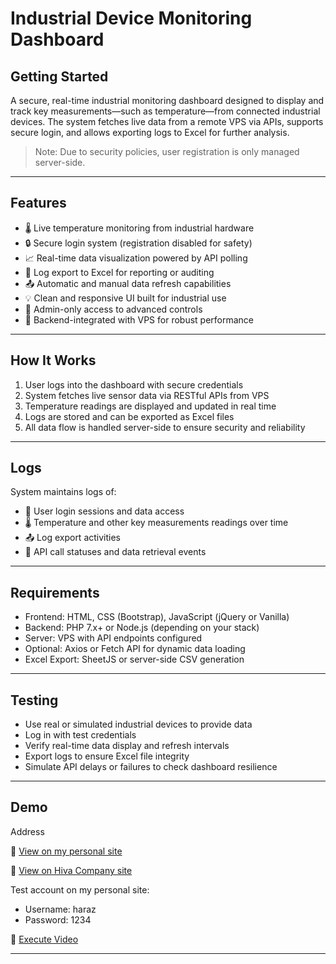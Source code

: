 # Industrial Device Monitoring Dashboard

## Getting Started

A secure, real-time industrial monitoring dashboard designed to display and track key measurements—such as temperature—from connected industrial devices. The system fetches live data from a remote VPS via APIs, supports secure login, and allows exporting logs to Excel for further analysis.

> Note: Due to security policies, user registration is only managed server-side.

---

## Features

- 🌡️ Live temperature monitoring from industrial hardware
- 🔒 Secure login system (registration disabled for safety)
- 📈 Real-time data visualization powered by API polling
- 🧾 Log export to Excel for reporting or auditing
- 📤 Automatic and manual data refresh capabilities
- 💡 Clean and responsive UI built for industrial use
- 🔧 Admin-only access to advanced controls
- 🔌 Backend-integrated with VPS for robust performance

---

## How It Works

1. User logs into the dashboard with secure credentials
2. System fetches live sensor data via RESTful APIs from VPS
3. Temperature readings are displayed and updated in real time
4. Logs are stored and can be exported as Excel files
5. All data flow is handled server-side to ensure security and reliability

---

## Logs

System maintains logs of:
- 📅 User login sessions and data access
- 🌡️ Temperature and other key measurements readings over time
- 📤 Log export activities
- 🔁 API call statuses and data retrieval events

---

## Requirements

- Frontend: HTML, CSS (Bootstrap), JavaScript (jQuery or Vanilla)
- Backend: PHP 7.x+ or Node.js (depending on your stack)
- Server: VPS with API endpoints configured
- Optional: Axios or Fetch API for dynamic data loading
- Excel Export: SheetJS or server-side CSV generation

---

## Testing

- Use real or simulated industrial devices to provide data
- Log in with test credentials
- Verify real-time data display and refresh intervals
- Export logs to ensure Excel file integrity
- Simulate API delays or failures to check dashboard resilience

---

## Demo

Address

📎 [View on my personal site](http://farnazboroumand.ir/dashboard)

📎 [View on Hiva Company site](https://hoshiserver.ir/dashboard)

Test account on my personal site:

- Username: haraz  
- Password: 1234

📎 [Execute Video](https://drive.google.com/file/d/1wklzyDCOnUFf858gKwRfW63J3VNHkAPv/view?usp=sharing)

---
